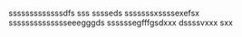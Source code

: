 sssssssssssssdfs
sss
sssseds
sssssssxssssexefsx
sssssssssssssseeegggds
ssssssegfffgsdxxx
dssssvxxx
sxx
